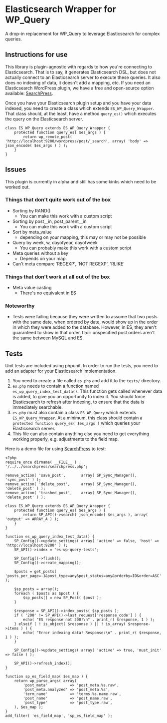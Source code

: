 # Elasticsearch Wrapper for WP_Query

A drop-in replacement for WP_Query to leverage Elasticsearch for complex queries.


## Instructions for use

This library is plugin-agnostic with regards to how you're connecting to Elasticsearch. That is to say, it generates Elasticsearch DSL, but does not actually connect to an Elasticsearch server to execute these queries. It also does no indexing of data, it doesn't add a mapping, etc. If you need an Elasticsearch WordPress plugin, we have a free and open-source option available: [SearchPress](https://github.com/alleyinteractive/searchpress).

Once you have your Elasticsearch plugin setup and you have your data indexed, you need to create a class which extends `ES_WP_Query_Wrapper`. That class should, at the least, have a method `query_es()` which executes the query on the Elasticsearch server.

	class ES_WP_Query extends ES_WP_Query_Wrapper {
		protected function query_es( $es_args ) {
			return wp_remote_post( 'http://localhost:9200/wordpress/post/_search', array( 'body' => json_encode( $es_args ) ) );
		}
	}

## Issues

This plugin is currently in alpha and still has some kinks which need to be worked out.

### Things that don't quite work out of the box

* Sorting by RAND()
  * You can make this work with a custom script
* Sorting by post__in, post_parent__in
  * You can make this work with a custom script
* Sort by meta_value
  * depending on your mapping, this may or may not be possible
* Query by week, w, dayofyear, dayofweek
  * You can probably make this work with a custom script
* Meta queries without a key
  * Depends on your map.
* Can't meta compare 'REGEXP', 'NOT REGEXP', 'RLIKE'


### Things that don't work at all out of the box

* Meta value casting
  * There's no equivalent in ES

### Noteworthy

* Tests were failing because they were written to assume that two posts with the same date, when ordered by date, would show up in the order in which they were added to the database. However, in ES, they aren't guaranteed to show in that order. tl;dr: unspecified post orders aren't the same between MySQL and ES.


## Tests

Unit tests are included using phpunit. In order to run the tests, you need to add an adapter for your Elasticsearch implementation.

1. You need to create a file called `es.php` and add it to the `tests/` directory.
2. `es.php` needs to contain a function named `es_wp_query_index_test_data()`. This function gets called whenever data is added, to give you an opportunity to index it. You should force Elasticsearch to refresh after indexing, to ensure that the data is immediately searchable.
3. `es.php` must also contain a class `ES_WP_Query` which extends `ES_WP_Query_Wrapper`. At a minimum, this class should contain a `protected function query_es( $es_args )` which queries your Elasticsearch server.
4. This file can also contain anything else you need to get everything working properly, e.g. adjustments to the field map.

Here is a demo file for using [SearchPress](https://github.com/alleyinteractive/searchpress) to test:

	<?php
	require_once dirname( __FILE__ ) . '/../../searchpress/searchpress.php';

	remove_action( 'save_post',       array( SP_Sync_Manager(), 'sync_post' ) );
	remove_action( 'delete_post',     array( SP_Sync_Manager(), 'delete_post' ) );
	remove_action( 'trashed_post',    array( SP_Sync_Manager(), 'delete_post' ) );

	class ES_WP_Query extends ES_WP_Query_Wrapper {
		protected function query_es( $es_args ) {
			return SP_API()->search( json_encode( $es_args ), array( 'output' => ARRAY_A ) );
		}
	}

	function es_wp_query_index_test_data() {
		SP_Config()->update_settings( array( 'active' => false, 'host' => 'http://localhost:9200' ) );
		SP_API()->index = 'es-wp-query-tests';

		SP_Config()->flush();
		SP_Config()->create_mapping();

		$posts = get_posts( 'posts_per_page=-1&post_type=any&post_status=any&orderby=ID&order=ASC' );

		$sp_posts = array();
		foreach ( $posts as $post ) {
			$sp_posts[] = new SP_Post( $post );
		}

		$response = SP_API()->index_posts( $sp_posts );
		if ( '200' != SP_API()->last_request['response_code'] ) {
			echo( "ES response not 200!\n" . print_r( $response, 1 ) );
		} elseif ( ! is_object( $response ) || ! is_array( $response->items ) ) {
			echo( "Error indexing data! Response:\n" . print_r( $response, 1 ) );
		}

		SP_Config()->update_settings( array( 'active' => true, 'must_init' => false ) );

		SP_API()->refresh_index();
	}

	function sp_es_field_map( $es_map ) {
		return wp_parse_args( array(
			'post_meta'          => 'post_meta.%s.raw',
			'post_meta.analyzed' => 'post_meta.%s',
			'term_name'          => 'terms.%s.name.raw',
			'post_name'          => 'post_name.raw',
			'post_type'          => 'post_type.raw',
		), $es_map );
	}
	add_filter( 'es_field_map', 'sp_es_field_map' );
